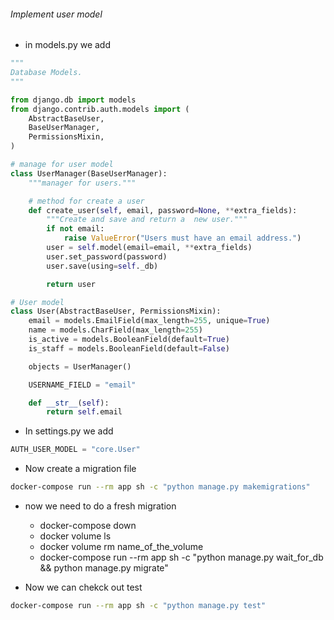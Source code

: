###### Implement user model

-   in models.py we add

```py
"""
Database Models.
"""

from django.db import models
from django.contrib.auth.models import (
    AbstractBaseUser,
    BaseUserManager,
    PermissionsMixin,
)

# manage for user model
class UserManager(BaseUserManager):
    """manager for users."""

    # method for create a user
    def create_user(self, email, password=None, **extra_fields):
        """Create and save and return a  new user."""
        if not email:
            raise ValueError("Users must have an email address.")
        user = self.model(email=email, **extra_fields)
        user.set_password(password)
        user.save(using=self._db)

        return user

# User model
class User(AbstractBaseUser, PermissionsMixin):
    email = models.EmailField(max_length=255, unique=True)
    name = models.CharField(max_length=255)
    is_active = models.BooleanField(default=True)
    is_staff = models.BooleanField(default=False)

    objects = UserManager()

    USERNAME_FIELD = "email"

    def __str__(self):
        return self.email
```

-   In settings.py we add

```py
AUTH_USER_MODEL = "core.User"
```

-   Now create a migration file

```sh
docker-compose run --rm app sh -c "python manage.py makemigrations"
```

-   now we need to do a fresh migration

    -   docker-compose down
    -   docker volume ls
    -   docker volume rm name_of_the_volume
    -   docker-compose run --rm app sh -c "python manage.py wait_for_db && python manage.py migrate"

-   Now we can chekck out test

```sh
docker-compose run --rm app sh -c "python manage.py test"
```
